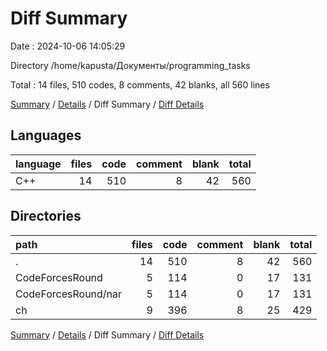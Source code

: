 # Diff Summary

Date : 2024-10-06 14:05:29

Directory /home/kapusta/Документы/programming_tasks

Total : 14 files,  510 codes, 8 comments, 42 blanks, all 560 lines

[Summary](results.md) / [Details](details.md) / Diff Summary / [Diff Details](diff-details.md)

## Languages
| language | files | code | comment | blank | total |
| :--- | ---: | ---: | ---: | ---: | ---: |
| C++ | 14 | 510 | 8 | 42 | 560 |

## Directories
| path | files | code | comment | blank | total |
| :--- | ---: | ---: | ---: | ---: | ---: |
| . | 14 | 510 | 8 | 42 | 560 |
| CodeForcesRound | 5 | 114 | 0 | 17 | 131 |
| CodeForcesRound/nar | 5 | 114 | 0 | 17 | 131 |
| ch | 9 | 396 | 8 | 25 | 429 |

[Summary](results.md) / [Details](details.md) / Diff Summary / [Diff Details](diff-details.md)